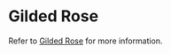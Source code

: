 # Gilded Rose

Refer to [Gilded Rose](https://github.com/emilybache/GildedRose-Refactoring-Kata) for more information.
